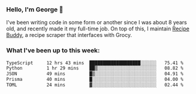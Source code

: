 ### Hello, I'm George 👋

I've been writing code in some form or another since I was about 8 years old, and recently made it my full-time job. On top of this, I maintain [Recipe Buddy](https://github.com/georgegebbett/recipe-buddy), a recipe scraper that interfaces with Grocy.  

<!--
**georgegebbett/georgegebbett** is a ✨ _special_ ✨ repository because its `README.md` (this file) appears on your GitHub profile.

Here are some ideas to get you started:

- 🔭 I’m currently working on ...
- 🌱 I’m currently learning ...
- 👯 I’m looking to collaborate on ...
- 🤔 I’m looking for help with ...
- 💬 Ask me about ...
- 📫 How to reach me: ...
- 😄 Pronouns: ...
- ⚡ Fun fact: ...
-->

### What I've been up to this week:
<!--START_SECTION:waka-->

```txt
TypeScript     12 hrs 43 mins  ███████████████████░░░░░░   75.41 %
Python         1 hr 29 mins    ██▒░░░░░░░░░░░░░░░░░░░░░░   08.82 %
JSON           49 mins         █▒░░░░░░░░░░░░░░░░░░░░░░░   04.91 %
Prisma         40 mins         █░░░░░░░░░░░░░░░░░░░░░░░░   04.00 %
TOML           24 mins         ▓░░░░░░░░░░░░░░░░░░░░░░░░   02.44 %
```

<!--END_SECTION:waka-->
